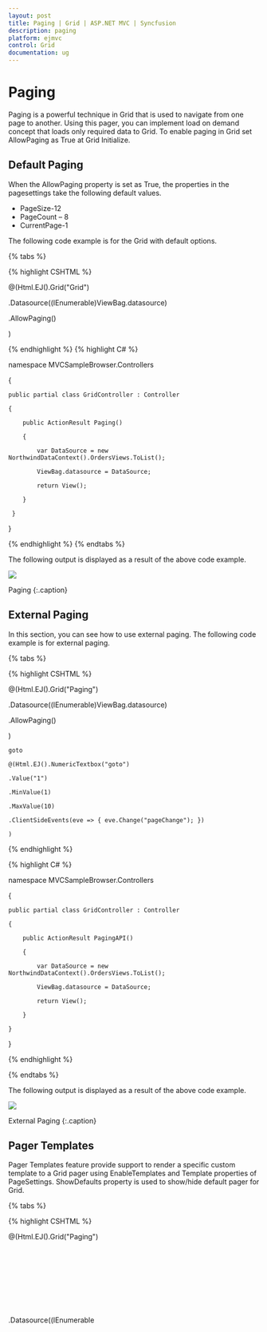 ```yaml
---
layout: post
title: Paging | Grid | ASP.NET MVC | Syncfusion
description: paging
platform: ejmvc
control: Grid
documentation: ug
---
```


# Paging

Paging is a powerful technique in Grid that is used to navigate from one page to another. Using this pager, you can implement load on demand concept that loads only required data to Grid. To enable paging in Grid set AllowPaging as True at Grid Initialize.

## Default Paging

When the AllowPaging property is set as True, the properties in the pagesettings take the following default values.

* PageSize-12
* PageCount – 8
* CurrentPage-1

The following code example is for the Grid with default options.


{% tabs %}

{% highlight CSHTML %}


@(Html.EJ().Grid<OrdersView>("Grid")

.Datasource((IEnumerable<object>)ViewBag.datasource)

.AllowPaging()        

)

{% endhighlight  %}
{% highlight C# %}


namespace MVCSampleBrowser.Controllers

{

    public partial class GridController : Controller

    {

        public ActionResult Paging()

        {

            var DataSource = new NorthwindDataContext().OrdersViews.ToList();

            ViewBag.datasource = DataSource;

            return View();

        }

     }

}

{% endhighlight  %}
{% endtabs %}  

The following output is displayed as a result of the above code example.

![](Paging_images/Paging_img1.png)

Paging
{:.caption}

## External Paging

In this section, you can see how to use external paging. The following code example is for external paging.

{% tabs %}

{% highlight CSHTML %}

@(Html.EJ().Grid<OrdersView>("Paging")

.Datasource((IEnumerable<object>)ViewBag.datasource)

.AllowPaging()

)

<div class="row">

<div class="col-md-1"></div>

<div class="col-md-1">

	goto

</div>

<div class="col-md-2">

	@(Html.EJ().NumericTextbox("goto")

	.Value("1")

	.MinValue(1)

	.MaxValue(10)

	.ClientSideEvents(eve => { eve.Change("pageChange"); })

	)

</div>

</div>

<script type="text/javascript">

    function pageChange(args) {

        var gridobj = $("#Paging").data("ejGrid");

        gridobj.goToPage(args.value);

    }

</script>   


{% endhighlight  %}

{% highlight C# %}

namespace MVCSampleBrowser.Controllers

{

    public partial class GridController : Controller

    {

        public ActionResult PagingAPI()

        {

            var DataSource = new NorthwindDataContext().OrdersViews.ToList();

            ViewBag.datasource = DataSource;

            return View();

        }

    }

}    

{% endhighlight  %}

{% endtabs %} 

The following output is displayed as a result of the above code example.



![](Paging_images/Paging_img2.png)

External Paging
{:.caption}

## Pager Templates

Pager Templates feature provide support to render a specific custom template to a Grid pager using EnableTemplates and Template properties of PageSettings. ShowDefaults property is used to show/hide default pager for Grid.

{% tabs %}
 
{% highlight CSHTML %}

@(Html.EJ().Grid<OrdersView>("Paging")

.Datasource((IEnumerable<object>)ViewBag.datasource)

.PageSettings(page=>page.EnableTemplates().Template("#template"))

.Columns(col =>

{

	col.Field("OrderID").HeaderText("Order ID"). TextAlign(TextAlign.Right). Add();

	col.Field("CustomerID").HeaderText("Customer ID"). Add();

	col.Field("EmployeeID").HeaderText("Employee ID").TextAlign(TextAlign.Right).Add();

	col.Field("Freight").HeaderText("Freight").TextAlign(TextAlign.Right). Add();

	col.Field("ShipCity").HeaderText("Ship City").Add();

	col.Field("ShipCountry").HeaderText("Ship Country").Add();

})

) 

 <script type="text/x-jsrender" id="template">

        <a id="prev" value="Prev">Prev</a>

        <input type="text"/>

        <input type="button" value="Go"/>

        <a>Next</a>

   </script>   
{% endhighlight  %}
{% highlight C# %}
 
public partial class GridController : Controller

{
	// GET: /PrintGrid/

	public ActionResult PrintGrid()

	{

		var DataSource = new NorthwindDataContext().OrdersViews.ToList();

		ViewBag.datasource = DataSource;

		return View();

	}

}

{% endhighlight  %}
{% endtabs %} 

![](Paging_images/Paging_img3.png)

Pager Template
{:.caption}

## Methods

The following are the public methods of pager.

* goto
* refreshPager

In this section, you can see how to use paging methods in Grid control. The following code example is for paging methods. 

{% tabs %}

{% highlight CSHTML %}

 @(Html.EJ().Grid<OrdersView>("Paging")

     .Datasource((IEnumerable<object>)ViewBag.datasource)

     .AllowPaging()

     .PageSettings(page => page.PageSize(5))



)

<div class="row">

    <br />

    <div class="col-md-1"></div>

    <div class="col-md-1">

        goto

    </div>

    <div class="col-md-2">

        @(Html.EJ().NumericTextbox("goto")

            .Value("1")

            .MinValue(1)

            .ClientSideEvents(eve => { eve.Change("pageChange"); })

            )

    </div>

    <div class="col-md-1">

        Page Count

    </div>

    <div class="col-md-2">

        @(Html.EJ().NumericTextbox("pageCount")

            .Value("1")

            .MinValue(1)

            .MaxValue(10)

            .ClientSideEvents(eve => { eve.Change("pageCountChange"); })

            )

    </div>

    <div class="col-md-1">

        pageSize

    </div>

    <div class="col-md-1">

        @(Html.EJ().NumericTextbox("pageSize")

            .Value("12")

            .MinValue(1)

            .MaxValue(10)

            .ClientSideEvents(eve => { eve.Change("pageSizeChange"); })

            )

    </div>

</div>

<script type="text/javascript">

    function pageChange(args) {

        $("#Paging").ejGrid("getPager").ejPager("goToPage", args.value);

    }

    function pageCountChange(args) {

        $("#Paging").ejGrid({ "pageSettings": { pageCount: parseInt(args.value) } });

    }

    function pageSizeChange(args) {

        $("#Paging").ejGrid({ "pageSettings": { pageSize: parseInt(args.value) } });

    }

</script>


{% endhighlight  %}
{% highlight C# %}
  

namespace MVCSampleBrowser.Controllers

{

    public partial class GridController : Controller

    {

        public ActionResult PagingAPI()

        {

       var DataSource = new NorthwindDataContext().OrdersViews.ToList();

            ViewBag.datasource = DataSource;

            return View();

        }

    }

}



{% endhighlight  %}
{% endtabs %}  
The following output is displayed as a result of the above code example.



![](Paging_images/Paging_img4.png)

Paging Methods
{:.caption}

## Localization for paging

Localization is the process of customizing the user interface (UI) as locale-specific, inorder to display regional data. With this feature, data can be displayed in a language and culture specific to a particular country or region. The JavaScript Grid control provides inherent support to localize its UI.

The following UIs are provided to localize based on culture. The default English localization UIs are as follows.

{% highlight CSHTML %}

pagerInfo: "{0} of {1} pages ({2} items)",

firstPageTooltip: "Go to first page",

lastPageTooltip: "Go to last page",

nextPageTooltip: "Go to next page",

previousPageTooltip: "Go to previous page ",

nextPagerTooltip: "Go to next pager",

previousPagerTooltip: "Go to previous pager "

{% endhighlight  %}

In this section, you can see how to use Globilzation in Grid pager. The following code example is for pager localization in German and Spanish. 




{% tabs %}
 
{% highlight CSHTML %}

  
@(Html.EJ().Grid<OrdersView>("Localization")

.Datasource((IEnumerable<object>)ViewBag.datasource)

.AllowPaging()

.PageSettings(page => page.PageSize(5))

.Locale("de-DE")

)



<div id="ddl">

	<ul>

		<li>English</li>

		<li>German</li>

		<li>Spanish</li>

	</ul>

</div>

<div class="row">

	<div class="col-md-3">

		Selection Type

	</div>

	<div class="col-md-3">

		@(Html.EJ().DropDownList("language")

			.TargetID("ddl")

			.SelectedItemIndex(1)

			.ClientSideEvents(eve => eve.Change("onChange"))

			.Width("120px")

			)

	</div>

</div>

<script type="text/javascript">

	$(function () 
	{

		$("#sampleProperties").ejPropertiesPanel();

	});

	function onChange(args) 
	{

		if (args.itemId == 0)

			$("#Localization").ejGrid("model.locale", "en-US");

		else if (args.itemId == 1)

			$("#Localization").ejGrid("model.locale", "de-DE");

		else

			$("#Localization").ejGrid("model.locale", "es-ES");

	}

	ej.Grid.locale["es-ES"] = {



	};

	ej.Pager.locale["es-ES"] = {

	pagerInfo: "{0} de {1} páginas ({2} artículos)",

	firstPageTooltip: "Ir a la primera página",

	lastPageTooltip: "Ir a la última páginas",

	nextPageTooltip: "Ir a la página siguiente",

	previousPageTooltip: "Ir a la página anterior",

	nextPagerTooltip: "Ir a la siguiente pager",

	previousPagerTooltip: "Ir al localizador anterior"

	};

	ej.Grid.locale["de-DE"] = {



	};

	ej.Pager.locale["de-DE"] = {

		pagerInfo: "{0} von {1} Seiten ({2} Beiträge)",

		firstPageTooltip: "Zur ersten Seite",

		lastPageTooltip: "gehen Zur letZten Seite",

		nextPageTooltip: "Zur nächsten Seite",

		previousPageTooltip: "Zuruck Zur letZten Seite",

		nextPagerTooltip: "genhen Sie Zum nächsten pager ",

		previousPagerTooltip: "Zur vorherigen pager"

	};

</script>


{% endhighlight  %}
{% highlight C# %}

namespace MVCSampleBrowser.Controllers

{
    public partial class GridController : Controller

    {

        // GET: /PagingAPI/

        public ActionResult PagingAPI()

        {

            var DataSource = new NorthwindDataContext().OrdersViews.ToList();

            ViewBag.datasource = DataSource;

            return View();

        }

    }

}

{% endhighlight  %}

{% endtabs %} 

The following output is displayed as a result of the above code example.



![](Paging_images/Paging_img5.png)

Pager Localization
{:.caption}
